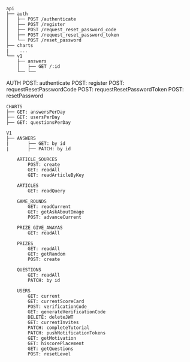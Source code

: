     api
    ├── auth
    │   ├── POST /authenticate
    │   ├── POST /register
    │   ├── POST /request_reset_password_code
    │   ├── POST /request_reset_password_token
    │   └── POST /reset_password
    ├── charts
    |    ...
    └── v1
        ├── answers
        │   ├── GET /:id
        └── └──

AUTH
POST: authenticate
POST: register
POST: requestResetPasswordCode
POST: requestResetPasswordToken
POST: resetPassword

    CHARTS
    ├── GET: answersPerDay
    ├── GET: usersPerDay
    ├── GET: questionsPerDay

    V1
    ├── ANSWERS
    |       ├── GET: by id
    |       ├── PATCH: by id

        ARTICLE_SOURCES
            POST: create
            GET: readAll
            GET: readArticleByKey

        ARTICLES
            GET: readQuery

        GAME_ROUNDS
            GET: readCurrent
            GET: getAskAboutImage
            POST: advanceCurrent

        PRIZE_GIVE_AWAYAS
            GET: readAll

        PRIZES
            GET: readAll
            GET: getRandom
            POST: create

        QUESTIONS
            GET: readAll
            PATCH: by id

        USERS
            GET: current
            GET: currentScoreCard
            POST: verificationCode
            GET: generateVerificationCode
            DELETE: deleteJWT
            GET: currentInvites
            PATCH: completeTutorial
            PATCH: pushNotificationTokens
            GET: getMotivation
            GET: hiscorePlacement
            GET: getQuestions
            POST: resetLevel
